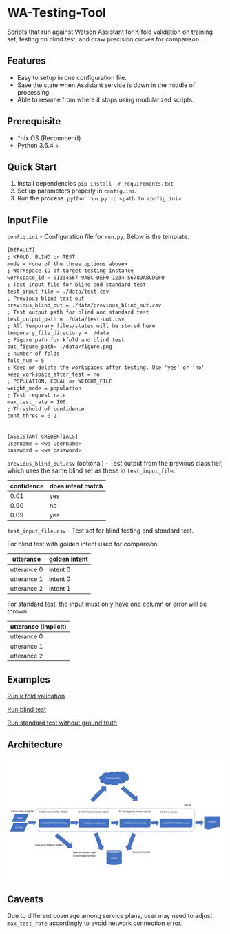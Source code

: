 # WA-Testing-Tool
Scripts that run against Watson Assistant for K fold validation on training set, testing on blind test, and draw precision curves for comparison.

## Features
- Easy to setup in one configuration file.
- Save the state when Assistant service is down in the middle of processing.
- Able to resume from where it stops using modularized scripts.

## Prerequisite
- *nix OS (Recommend)
- Python 3.6.4 +

## Quick Start
1. Install dependencies `pip install -r requirements.txt`
2. Set up parameters properly in `config.ini`.
3. Run the process. `python run.py -c <path to config.ini>`

## Input File
`config.ini` - Configuration file for `run.py`. Below is the template.

```
[DEFAULT]
; KFOLD, BLIND or TEST
mode = <one of the three options above>
; Workspace ID of target testing instance
workspace_id = 01234567-9ABC-DEF0-1234-56789ABCDEF0
; Test input file for blind and standard test
test_input_file = ./data/test.csv
; Previous blind test out
previous_blind_out = ./data/previous_blind_out.csv
; Test output path for blind and standard test
test_output_path = ./data/test-out.csv
; All temporary files/states will be stored here
temporary_file_directory = ./data
; Figure path for kfold and blind test
out_figure_path= ./data/figure.png
; number of folds
fold_num = 5
; Keep or delete the workspaces after testing. Use 'yes' or 'no'
keep_workspace_after_test = no
; POPULATION, EQUAL or WEIGHT_FILE
weight_mode = population
; Test request rate
max_test_rate = 100
; Threshold of confidence
conf_thres = 0.2


[ASSISTANT CREDENTIALS]
username = <wa username>
password = <wa password>
```

`previous_blind_out.csv` (optional) - Test output from the previous classifier, which uses the same blind set as these in `test_input_file`.

| confidence           | does intent match |
| -------------------- | ----------------- |
| 0.01                 | yes               |
| 0.90                 | no                |
| 0.09                 | yes               |

`test_input_file.csv` - Test set for blind testing and standard test.

For blind test with golden intent used for comparison:

| utterance            | golden intent                            |
| -------------------- | ---------------------------------------- |
| utterance 0          | intent 0                                 |
| utterance 1          | intent 0                                 |
| utterance 2          | intent 1                                 |

For standard test, the input must only have one column or error will be thrown:

| utterance (implicit) |
| -------------------- |
| utterance 0          |
| utterance 1          |
| utterance 2          |


## Examples
[Run k fold validation](examples/kfold.md)

[Run blind test](examples/blind.md)

[Run standard test without ground truth](examples/standard-test.md)

## Architecture

![Script Flow](resources/script-architecture.png)

## Caveats
Due to different coverage among service plans, user may need to adjust `max_test_rate` accordingly to avoid network connection error.
